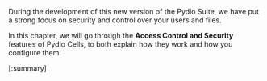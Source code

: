 During the development of this new version of the Pydio Suite, we have put a strong focus on security and control over your users and files.

In this chapter, we will go through the **Access Control and Security** features of Pydio Cells, to both explain how they work and how you configure them.

[:summary]
